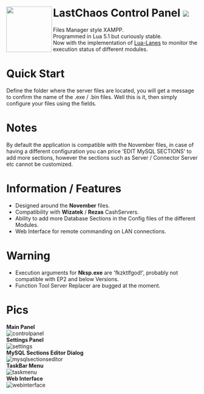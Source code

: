 # LastChaos Control Panel <img align="left" src="https://user-images.githubusercontent.com/5092697/136836589-b655f88e-f67e-433d-bc2a-12c0534e05d9.png" width="120px"> <img src="https://img.shields.io/badge/Version-RELEASE-orange"></img>

Files Manager style XAMPP.<br/>
Programmed in Lua 5.1 but curiously stable.<br/>
Now with the implementation of <a href="https://github.com/LuaLanes/lanes" onclick="return ! window.open(this.href);">Lua-Lanes</a> to monitor the execution status of different modules.<br/>

# Quick Start
Define the folder where the server files are located, you will get a message to confirm the name of the .exe / .bin files. Well this is it, then simply configure your files using the fields.

# Notes
By default the application is compatible with the November files, in case of having a different configuration you can price 'EDIT MySQL SECTIONS' to add more sections, however the sections such as Server / Connector Server etc cannot be customized.

# Information / Features
* Designed around the __November__ files.<br/>
* Compatibility with  __Wizatek__ / __Rezas__ CashServers.<br/>
* Ability to add more Database Sections in the Config files of the different Modules.<br/>
* Web Interface for remote commanding on LAN connections.

# Warning
* Execution arguments for __Nksp.exe__ are 'fkzktlfgod!', probably not compatible with EP2 and below Versions.
* Function Tool Server Replacer are bugged at the moment.

# Pics
__Main Panel__<br/>
![controlpanel](https://user-images.githubusercontent.com/5092697/137599798-c59b8695-db6b-42ac-bca8-5eea8832e827.png)<br/>
__Settings Panel__<br/>
![settings](https://user-images.githubusercontent.com/5092697/137599910-13f7e7fb-ce98-4ade-bdbc-07aae0e5aa21.jpg)<br/>
__MySQL Sections Editor Dialog__<br/>
![mysqlsectionseditor](https://user-images.githubusercontent.com/5092697/137599914-6c4b986b-72d8-488d-b297-01e86f5a1d1d.jpg)<br/>
__TaskBar Menu__<br/>
![taskmenu](https://user-images.githubusercontent.com/5092697/137599915-2ba57eb1-2052-4c8e-89e8-c3742ec0b9c6.jpg)<br/>
__Web Interface__<br/>
![webinterface](https://user-images.githubusercontent.com/5092697/137599917-1f99fabc-b74d-4c0d-855f-0cd1680593e9.jpg)<br/>
